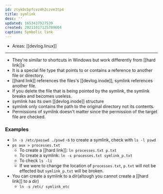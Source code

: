 ```yaml
---
id: ztyk0cbpfcvz4h2czvm3tp4
title: symlink
desc: ''
updated: 1653437927539
created: 20211017125709604
caption: Symbolic link
---
```


- Areas: [[devlog.linux]]

---

- They're similar to shortcuts in Windows but work differently from [[hard link]]s
- It is a special file type that points to or contains a reference to another file or directory.
- [[hard link]] references the files's [[devlog.inode]], symlink references another file.
- If you delete the file that is being pointed by the symlink, the symlink breaks and becomes useless.
- symlink has its own [[devlog.inode]] structure
- symlink only contains the path to the original directory not its contents.
- Permissions of symlink doesn't matter since the permission of the target file are checked.

### Examples

- `ln -s /etc/passwd ./pswd` -s to create a symlink, check with `ls -l pswd`
- `ps aux > processes.txt`
  - To create a [[hard link]]: `ln processes.txt p.txt`
  - To create a symlink: `ln -s processes.txt symlink_p.txt`
  - To check `ls -li`
  - If we were to change the location of `processes.txt`, `p.txt` will not be effected but `symlink_p.txt` will be broken.
- You can create a symlink to a dir(altough you cannot create a [[hard link]] to a dir)
  - `ln -s /etc/ symlink_etc`
